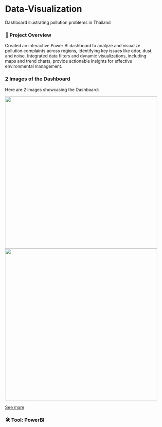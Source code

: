 # Data-Visualization
Dashboard illustrating pollution problems in Thailand

### 📌 Project Overview
Created an interactive Power BI dashboard to analyze and visualize pollution complaints across regions, identifying key issues like odor, dust, and noise. Integrated data filters and dynamic visualizations, including maps and trend charts, provide actionable insights for effective environmental management.

### 2 Images of the Dashboard

Here are 2 images showcasing the Dashboard:

<img src="https://github.com/user-attachments/assets/4b7f2490-d6ec-4b7e-8b0d-11303d243a04" width="500" />
<img src="https://github.com/user-attachments/assets/83f4e829-f72e-46d8-8ddd-bcb0f15633aa" width="500" />

[See more](https://github.com/paweenachodpaseart/Data-Visualization2/blob/main/Pollution%20Complaint%20Analysis%20Dashboard.pbix)
### 🛠️ Tool: PowerBI
